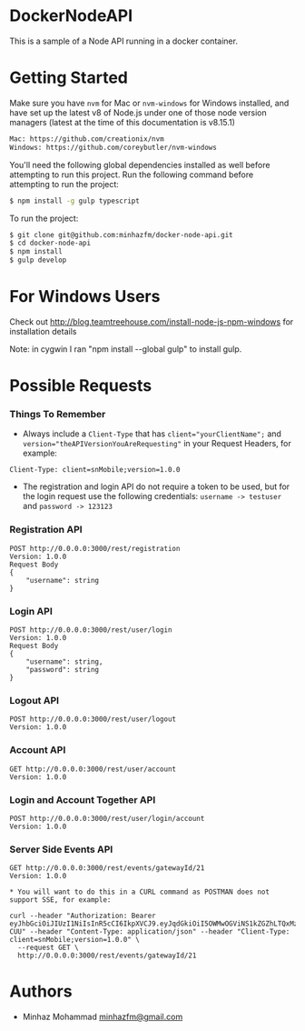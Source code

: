 # DockerNodeAPI

This is a sample of a Node API running in a docker container.

# Getting Started

Make sure you have `nvm` for Mac or `nvm-windows` for Windows installed, and have set up the latest v8 of Node.js under one of those node version managers (latest at the time of this documentation is v8.15.1)

```bash
Mac: https://github.com/creationix/nvm
Windows: https://github.com/coreybutler/nvm-windows
```

You'll need the following global dependencies installed as well before attempting to run this project. Run the following command before attempting to run the project:

```bash
$ npm install -g gulp typescript
```

To run the project:

```bash
$ git clone git@github.com:minhazfm/docker-node-api.git
$ cd docker-node-api
$ npm install
$ gulp develop
```

# For Windows Users

Check out http://blog.teamtreehouse.com/install-node-js-npm-windows for installation details

Note: in cygwin I ran "npm install --global gulp" to install gulp.


# Possible Requests

### Things To Remember
* Always include a `Client-Type` that has `client="yourClientName";` and `version="theAPIVersionYouAreRequesting"` in your Request Headers, for example:

```
Client-Type: client=snMobile;version=1.0.0
```

* The registration and login API do not require a token to be used, but for the login request use the following credentials: `username -> testuser` and `password -> 123123`

### Registration API
```
POST http://0.0.0.0:3000/rest/registration
Version: 1.0.0
Request Body
{
    "username": string
}
```

### Login API
```
POST http://0.0.0.0:3000/rest/user/login
Version: 1.0.0
Request Body
{
    "username": string,
    "password": string
}
```

### Logout API
```
POST http://0.0.0.0:3000/rest/user/logout
Version: 1.0.0
```

### Account API
```
GET http://0.0.0.0:3000/rest/user/account
Version: 1.0.0
```

### Login and Account Together API
```
POST http://0.0.0.0:3000/rest/user/login/account
Version: 1.0.0
```

### Server Side Events API
```
GET http://0.0.0.0:3000/rest/events/gatewayId/21
Version: 1.0.0

* You will want to do this in a CURL command as POSTMAN does not support SSE, for example:

curl --header "Authorization: Bearer eyJhbGciOiJIUzI1NiIsInR5cCI6IkpXVCJ9.eyJqdGkiOiI5OWMwOGViNS1kZGZhLTQxMzQtYjIwNC04ZDI1YTFhZGYxMDEiLCJ1dWlkIjoiYTg5ZjZmN2EtYWQzYi0xMWU4LTk4ZDAtNTI5MjY5ZmIxNDU5IiwiaWF0IjoxNTM2MTYzMzY5LCJleHAiOjE1MzY3NjgxNjl9.DxKeoOugUASx8gFmGvqpsMJiYbKFgPmv6E5TlTR-CUU" --header "Content-Type: application/json" --header "Client-Type: client=snMobile;version=1.0.0" \
  --request GET \
  http://0.0.0.0:3000/rest/events/gatewayId/21
```


# Authors

* Minhaz Mohammad <minhazfm@gmail.com>
